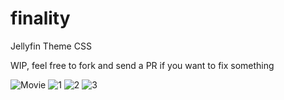 # finality
Jellyfin Theme CSS

WIP, feel free to fork and send a PR if you want to fix something

![Movie](https://i.imgur.com/aZ54VtC.png)
![1](https://i.imgur.com/Y4N4dZy.gif)
![2](https://i.imgur.com/hn6zmI9.gif)
![3](https://i.imgur.com/bFBBxwA.gif)
